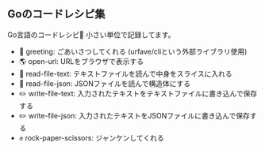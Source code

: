 ## Goのコードレシピ集

Go言語のコードレシピ🍳
小さい単位で記録してます。

- 🖖 greeting: ごあいさつしてくれる (urfave/cliという外部ライブラリ使用)
- 🌎 open-url: URLをブラウザで表示する
- 📄 read-file-text: テキストファイルを読んで中身をスライスに入れる
- 📄 read-file-json: JSONファイルを読んで構造体にする
- ✏️ write-file-text: 入力されたテキストをテキストファイルに書き込んで保存する
- ✏️ write-file-json: 入力されたテキストをJSONファイルに書き込んで保存する
- ✊ rock-paper-scissors: ジャンケンしてくれる
